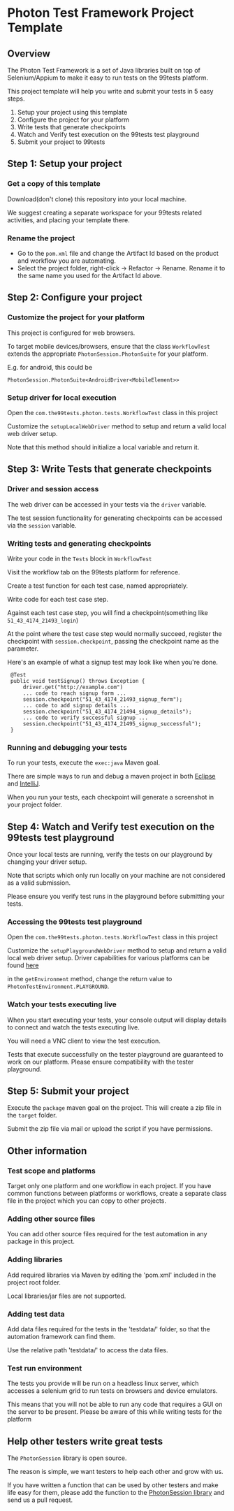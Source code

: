 # Photon Test Framework Project Template

## Overview

The Photon Test Framework is a set of Java libraries built on top of Selenium/Appium to make it easy to run tests on the 99tests platform.

This project template will help you write and submit your tests in 5 easy steps.

1. Setup your project using this template
2. Configure the project for your platform
3. Write tests that generate checkpoints
4. Watch and Verify test execution on the 99tests test playground
5. Submit your project to 99tests

## Step 1: Setup your project

### Get a copy of this template

Download(don't clone) this repository into your local machine.

We suggest creating a separate workspace for your 99tests related activities, and placing your template there.

### Rename the project

- Go to the `pom.xml` file and change the Artifact Id based on the product and workflow you are automating.
- Select the project folder, right-click -> Refactor -> Rename. Rename it to the same name you used for the Artifact Id above.

## Step 2: Configure your project

### Customize the project for your platform

This project is configured for web browsers.

To target mobile devices/browsers, ensure that the class `WorkflowTest` extends the appropriate `PhotonSession.PhotonSuite` for your platform.

E.g. for android, this could be

    PhotonSession.PhotonSuite<AndroidDriver<MobileElement>>

### Setup driver for local execution

Open the `com.the99tests.photon.tests.WorkflowTest` class in this project

Customize the `setupLocalWebDriver` method to setup and return a valid local web driver setup.

Note that this method should initialize a local variable and return it.

## Step 3: Write Tests that generate checkpoints

### Driver and session access

The web driver can be accessed in your tests via the `driver` variable.

The test session functionality for generating checkpoints can be accessed via the `session` variable.
     
### Writing tests and generating checkpoints

Write your code in the `Tests` block in `WorkflowTest`

Visit the workflow tab on the 99tests platform for reference.

Create a test function for each test case, named appropriately.

Write code for each test case step.

Against each test case step, you will find a checkpoint(something like `51_43_4174_21493_login`)

At the point where the test case step would normally succeed, register the checkpoint with `session.checkpoint`, passing the checkpoint name as the parameter.

Here's an example of what a signup test may look like when you're done.

	 @Test
	 public void testSignup() throws Exception {	
	     driver.get("http://example.com")
	     ... code to reach signup form ...
	     session.checkpoint("51_43_4174_21493_signup_form");
	     ... code to add signup details ...
	     session.checkpoint("51_43_4174_21494_signup_details");
	     ... code to verify successful signup ...
	     session.checkpoint("51_43_4174_21495_signup_successful");
	 }
	 
### Running and debugging your tests

To run your tests, execute the `exec:java` Maven goal.

There are simple ways to run and debug a maven project in both [Eclipse](https://books.sonatype.com/m2eclipse-book/reference/running-sect-running-maven-builds.html) and [IntelliJ](https://www.jetbrains.com/help/idea/2017.1/executing-maven-goal.html).

When you run your tests, each checkpoint will generate a screenshot in your project folder.
	 
## Step 4: Watch and Verify test execution on the 99tests test playground

Once your local tests are running, verify the tests on our playground by changing your driver setup.

Note that scripts which only run locally on your machine are not considered as a valid submission. 

Please ensure you verify test runs in the playground before submitting your tests.

### Accessing the 99tests test playground
 
Open the `com.the99tests.photon.tests.WorkflowTest` class in this project

Customize the `setupPlaygroundWebDriver` method to setup and return a valid local web driver setup.
Driver capabilities for various platforms can be found [here](https://hackmd.io/GwUwTOAMCMYLQEMQIMZwCwM3ARgdgFY84Z1ZJ1IBmAEwDMCg)

in the `getEnvironment` method, change the return value to `PhotonTestEnvironment.PLAYGROUND`.
 
### Watch your tests executing live
   
When you start executing your tests, your console output will display details to connect and watch the tests executing live.

You will need a VNC client to view the test execution.

Tests that execute successfully on the tester playground are guaranteed to work on our platform. Please ensure compatibility with the tester playground.

## Step 5: Submit your project

Execute the `package` maven goal on the project. This will create a zip file in the `target` folder.

Submit the zip file via mail or upload the script if you have permissions.

## Other information

### Test scope and platforms

Target only one platform and one workflow in each project. If you have common functions between platforms or workflows, create a separate class file in the project which you can copy to other projects.

### Adding other source files

You can add other source files required for the test automation in any package in this project.

### Adding libraries

Add required libraries via Maven by editing the 'pom.xml' included in the project root folder.

Local libraries/jar files are not supported. 

### Adding test data

Add data files required for the tests in the 'testdata/' folder, so that the automation framework can find them.

Use the relative path 'testdata/<file-name>' to access the data files. 

### Test run environment

The tests you provide will be run on a headless linux server, which accesses a selenium grid to run tests on browsers and device emulators.

This means that you will not be able to run any code that requires a GUI on the server to be present. Please be aware of this while writing tests for the platform

## Help other testers write great tests

The `PhotonSession` library is open source.

The reason is simple, we want testers to help each other and grow with us.

If you have written a function that can be used by other testers and make life easy for them, please add the function to the [PhotonSession library](https://github.com/99tests/photon-session) and send us a pull request.






